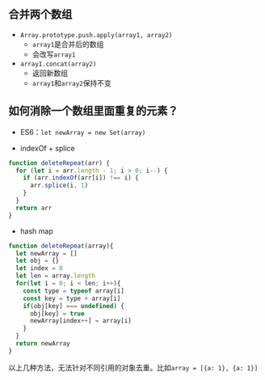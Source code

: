 ## 合并两个数组
- `Array.prototype.push.apply(array1, array2)`
    - `array1`是合并后的数组
    - 会改写`array1`
- `array1.concat(array2)`
    - 返回新数组
    - `array1`和`array2`保持不变


## 如何消除一个数组里面重复的元素？

- ES6：`let newArray = new Set(array)`

- indexOf + splice

```js
function deleteRepeat(arr) {
  for (let i = arr.length - 1; i > 0; i--) {
    if (arr.indexOf(arr[i]) !== i) {
      arr.splice(i, 1)
    }
  }
  return arr
}
```

- hash map

```js
function deleteRepeat(array){
  let newArray = []
  let obj = {}
  let index = 0
  let len = array.length
  for(let i = 0; i < len; i++){
    const type = typeof array[i]
    const key = type + array[i]
    if(obj[key] === undefined) {
      obj[key] = true
      newArray[index++] = array[i]
    }
  }
  return newArray
}
```

以上几种方法，无法针对不同引用的对象去重。比如`array = [{a: 1}, {a: 1}]`
